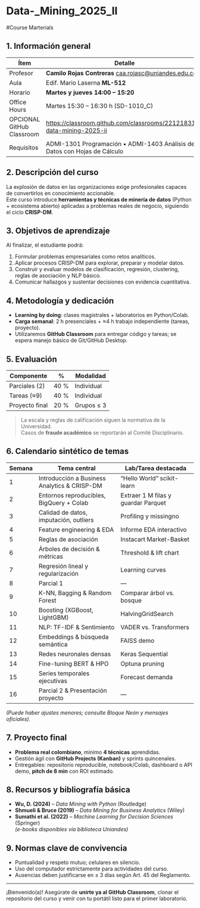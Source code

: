 # Data-_Mining_2025_II

#Course Marterials

## 1. Información general  
| Ítem | Detalle |
|------|---------|
| Profesor | **Camilo Rojas Contreras**  <caa.rojasc@uniandes.edu.co> |
| Aula | Edif. Mario Laserna **ML-512** |
| Horario | **Martes y jueves 14:00 – 15:20** |
| Office Hours | Martes 15:30 – 16:30 h (SD-1010_C) |
| OPCIONAL GitHub Classroom | https://classroom.github.com/classrooms/221218316-data-mining-2025-ii |
| Requisitos | ADMI-1301 Programación  •  ADMI-1403 Análisis de Datos con Hojas de Cálculo |

## 2. Descripción del curso  
La explosión de datos en las organizaciones exige profesionales capaces de convertirlos en conocimiento accionable.  
Este curso introduce **herramientas y técnicas de minería de datos** (Python + ecosistema abierto) aplicadas a problemas reales de negocio, siguiendo el ciclo **CRISP-DM**.

## 3. Objetivos de aprendizaje  
Al finalizar, el estudiante podrá:  
1. Formular problemas empresariales como retos analíticos.  
2. Aplicar procesos CRISP-DM para explorar, preparar y modelar datos.  
3. Construir y evaluar modelos de clasificación, regresión, clustering, reglas de asociación y NLP básico.  
4. Comunicar hallazgos y sustentar decisiones con evidencia cuantitativa.  

## 4. Metodología y dedicación  
- **Learning by doing**: clases magistrales + laboratorios en Python/Colab.  
- **Carga semanal**: 2 h presenciales + ≈4 h trabajo independiente (tareas, proyecto).  
- Utilizaremos **GitHub Classroom** para entregar código y tareas; se espera manejo básico de Git/GitHub Desktop.

## 5. Evaluación  
| Componente | % | Modalidad |
|------------|---|-----------|
| Parciales (2) | 40 % | Individual |
| Tareas (≈9)  | 40 % | Individual |
| Proyecto final | 20 % | Grupos ≤ 3 |

> La escala y reglas de calificación siguen la normativa de la Universidad.  
> Casos de **fraude académico** se reportarán al Comité Disciplinario.

## 6. Calendario sintético de temas  
| Semana | Tema central | Lab/Tarea destacada |
|--------|--------------|---------------------|
| 1 | Introducción a Business Analytics & CRISP-DM | “Hello World” scikit-learn |
| 2 | Entornos reproducibles, BigQuery + Colab | Extraer 1 M filas y guardar Parquet |
| 3 | Calidad de datos, imputación, outliers | Profiling y missingno |
| 4 | Feature engineering & EDA | Informe EDA interactivo |
| 5 | Reglas de asociación | Instacart Market-Basket |
| 6 | Árboles de decisión & métricas | Threshold & lift chart |
| 7 | Regresión lineal y regularización | Learning curves |
| 8 | Parcial 1 | — |
| 9 | K-NN, Bagging & Random Forest | Comparar árbol vs. bosque |
| 10 | Boosting (XGBoost, LightGBM) | HalvingGridSearch |
| 11 | NLP: TF-IDF & Sentimiento | VADER vs. Transformers |
| 12 | Embeddings & búsqueda semántica | FAISS demo |
| 13 | Redes neuronales densas | Keras Sequential |
| 14 | Fine-tuning BERT & HPO | Optuna pruning |
| 15 | Series temporales ejecutivas | Forecast demanda |
| 16 | Parcial 2 & Presentación proyecto | — |

*(Puede haber ajustes menores; consulte Bloque Neón y mensajes oficiales).*

## 7. Proyecto final  
- **Problema real colombiano**, mínimo **4 técnicas** aprendidas.  
- Gestión ágil con **GitHub Projects (Kanban)** y sprints quincenales.  
- Entregables: repositorio reproducible, notebook/Colab, dashboard o API demo, **pitch de 8 min** con ROI estimado.

## 8. Recursos y bibliografía básica  
- **Wu, D. (2024)** – *Data Mining with Python* (Routledge)  
- **Shmueli & Bruce (2019)** – *Data Mining for Business Analytics* (Wiley)  
- **Sumathi et al. (2022)** – *Machine Learning for Decision Sciences* (Springer)  
*(e-books disponibles vía biblioteca Uniandes)*

## 9. Normas clave de convivencia  
- Puntualidad y respeto mutuo; celulares en silencio.  
- Uso del computador estrictamente para actividades del curso.  
- Ausencias deben justificarse en ≤ 3 días según Art. 45 del Reglamento.  

---

¡Bienvenido(a)! Asegúrate de **unirte ya al GitHub Classroom**, clonar el repositorio del curso y venir con tu portátil listo para el primer laboratorio.